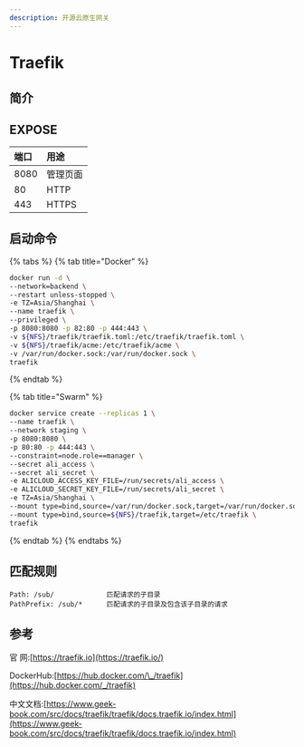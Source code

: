 ```yaml
---
description: 开源云原生网关
---
```


# Traefik

## 简介



## EXPOSE

| 端口 | 用途 |
| :--- | :--- |
| 8080 | 管理页面 |
| 80 | HTTP |
| 443 | HTTPS |



## 启动命令

{% tabs %}
{% tab title="Docker" %}


```bash
docker run -d \
--network=backend \
--restart unless-stopped \
-e TZ=Asia/Shanghai \
--name traefik \
--privileged \
-p 8080:8080 -p 82:80 -p 444:443 \
-v ${NFS}/traefik/traefik.toml:/etc/traefik/traefik.toml \
-v ${NFS}/traefik/acme:/etc/traefik/acme \
-v /var/run/docker.sock:/var/run/docker.sock \
traefik
```
{% endtab %}

{% tab title="Swarm" %}


```bash
docker service create --replicas 1 \
--name traefik \
--network staging \
-p 8080:8080 \
-p 80:80 -p 444:443 \
--constraint=node.role==manager \
--secret ali_access \
--secret ali_secret \
-e ALICLOUD_ACCESS_KEY_FILE=/run/secrets/ali_access \
-e ALICLOUD_SECRET_KEY_FILE=/run/secrets/ali_secret \
-e TZ=Asia/Shanghai \
--mount type=bind,source=/var/run/docker.sock,target=/var/run/docker.sock \
--mount type=bind,source=${NFS}/traefik,target=/etc/traefik \
traefik

```
{% endtab %}
{% endtabs %}

## 匹配规则

```text
Path: /sub/             匹配请求的子目录
PathPrefix: /sub/*      匹配请求的子目录及包含该子目录的请求
```

## 参考

官 网:[https://traefik.io](https://traefik.io/)

DockerHub:[https://hub.docker.com/\_/traefik](https://hub.docker.com/_/traefik)

中文文档:[https://www.geek-book.com/src/docs/traefik/traefik/docs.traefik.io/index.html](https://www.geek-book.com/src/docs/traefik/traefik/docs.traefik.io/index.html)

